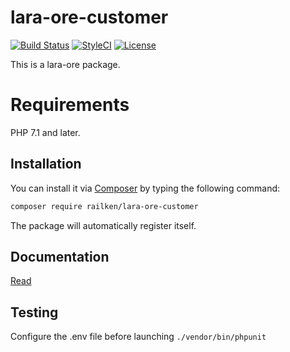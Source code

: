 # lara-ore-customer

[![Build Status](https://img.shields.io/travis/railken/lara-ore-customer/master.svg?style=flat-square)](https://travis-ci.org/railken/lara-ore-customer)
[![StyleCI](https://github.styleci.io/repos/137267324/shield?branch=master)](https://github.styleci.io/repos/137267324)
[![License](https://img.shields.io/badge/License-MIT-yellow.svg?style=flat-square)](https://opensource.org/licenses/MIT)

This is a lara-ore package.

# Requirements

PHP 7.1 and later.

## Installation

You can install it via [Composer](https://getcomposer.org/) by typing the following command:

```bash
composer require railken/lara-ore-customer
```

The package will automatically register itself.

## Documentation

[Read](docs/index.md)

## Testing

Configure the .env file before launching `./vendor/bin/phpunit`